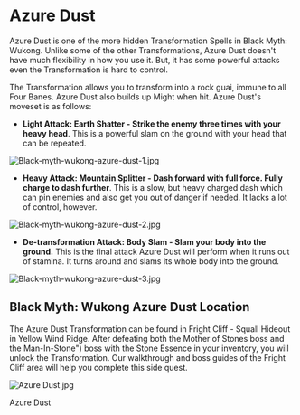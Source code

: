 # Azure Dust

Azure Dust is one of the more hidden Transformation Spells in Black Myth: Wukong. Unlike some of the other Transformations, Azure Dust doesn't have much flexibility in how you use it. But, it has some powerful attacks even the Transformation is hard to control. 

The Transformation allows you to transform into a rock guai, immune to all Four Banes. Azure Dust also builds up Might when hit. Azure Dust's moveset is as follows: 

  * **Light Attack: Earth Shatter - Strike the enemy three times with your heavy head**. This is a powerful slam on the ground with your head that can be repeated.

![Black-myth-wukong-azure-dust-1.jpg](https://oyster.ignimgs.com/mediawiki/apis.ign.com/black-myth-wukong/2/21/Black-myth-wukong-azure-dust-1.jpg)

  * **Heavy Attack: Mountain Splitter - Dash forward with full force. Fully charge to dash further**. This is a slow, but heavy charged dash which can pin enemies and also get you out of danger if needed. It lacks a lot of control, however.

![Black-myth-wukong-azure-dust-2.jpg](https://oyster.ignimgs.com/mediawiki/apis.ign.com/black-myth-wukong/9/99/Black-myth-wukong-azure-dust-2.jpg)

  * **De-transformation Attack: Body Slam - Slam your body into the ground.** This is the final attack Azure Dust will perform when it runs out of stamina. It turns around and slams its whole body into the ground. 

![Black-myth-wukong-azure-dust-3.jpg](https://oyster.ignimgs.com/mediawiki/apis.ign.com/black-myth-wukong/2/24/Black-myth-wukong-azure-dust-3.jpg)

## Black Myth: Wukong Azure Dust Location

The Azure Dust Transformation can be found in Fright Cliff - Squall Hideout in Yellow Wind Ridge. After defeating both the Mother of Stones boss and the Man-In-Stone") boss with the Stone Essence in your inventory, you will unlock the Transformation. Our walkthrough and boss guides of the Fright Cliff area will help you complete this side quest. 

![Azure Dust.jpg](https://oyster.ignimgs.com/mediawiki/apis.ign.com/black-myth-wukong/4/47/Azure_Dust.jpg)

Azure Dust
